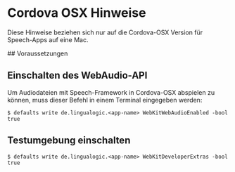 # Cordova OSX Hinweise

Diese Hinweise beziehen sich nur auf die Cordova-OSX Version für Speech-Apps auf eine Mac.

## Voraussetzungen

## Einschalten des WebAudio-API

Um Audiodateien mit Speech-Framework in Cordova-OSX abspielen zu können, muss dieser Befehl in einem Terminal eingegeben werden:

    $ defaults write de.lingualogic.<app-name> WebKitWebAudioEnabled -bool true

## Testumgebung einschalten

    $ defaults write de.lingualogic.<app-name> WebKitDeveloperExtras -bool true